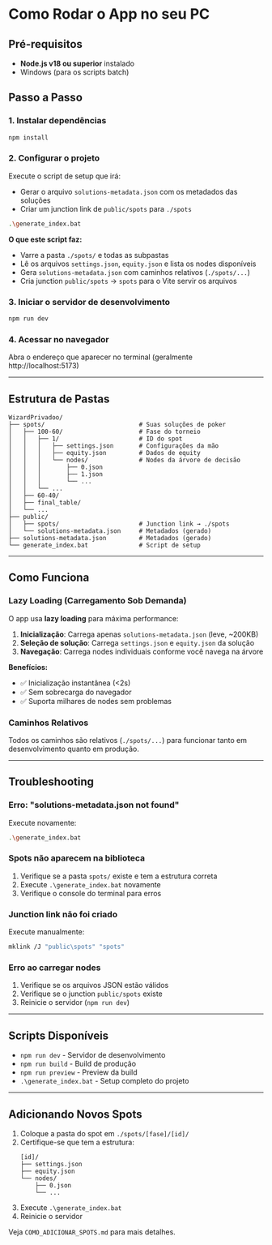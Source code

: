 # Como Rodar o App no seu PC

## Pré-requisitos
- **Node.js v18 ou superior** instalado
- Windows (para os scripts batch)

## Passo a Passo

### 1. Instalar dependências
```bash
npm install
```

### 2. Configurar o projeto
Execute o script de setup que irá:
- Gerar o arquivo `solutions-metadata.json` com os metadados das soluções
- Criar um junction link de `public/spots` para `./spots`

```bash
.\generate_index.bat
```

**O que este script faz:**
- Varre a pasta `./spots/` e todas as subpastas
- Lê os arquivos `settings.json`, `equity.json` e lista os nodes disponíveis
- Gera `solutions-metadata.json` com caminhos relativos (`./spots/...`)
- Cria junction `public/spots` → `spots` para o Vite servir os arquivos

### 3. Iniciar o servidor de desenvolvimento
```bash
npm run dev
```

### 4. Acessar no navegador
Abra o endereço que aparecer no terminal (geralmente http://localhost:5173)

---

## Estrutura de Pastas

```
WizardPrivadoo/
├── spots/                          # Suas soluções de poker
│   ├── 100-60/                     # Fase do torneio
│   │   ├── 1/                      # ID do spot
│   │   │   ├── settings.json       # Configurações da mão
│   │   │   ├── equity.json         # Dados de equity
│   │   │   └── nodes/              # Nodes da árvore de decisão
│   │   │       ├── 0.json
│   │   │       ├── 1.json
│   │   │       └── ...
│   │   └── ...
│   ├── 60-40/
│   ├── final_table/
│   └── ...
├── public/
│   ├── spots/                      # Junction link → ./spots
│   └── solutions-metadata.json     # Metadados (gerado)
├── solutions-metadata.json         # Metadados (gerado)
└── generate_index.bat              # Script de setup
```

---

## Como Funciona

### Lazy Loading (Carregamento Sob Demanda)
O app usa **lazy loading** para máxima performance:

1. **Inicialização**: Carrega apenas `solutions-metadata.json` (leve, ~200KB)
2. **Seleção de solução**: Carrega `settings.json` e `equity.json` da solução
3. **Navegação**: Carrega nodes individuais conforme você navega na árvore

**Benefícios:**
- ✅ Inicialização instantânea (<2s)
- ✅ Sem sobrecarga do navegador
- ✅ Suporta milhares de nodes sem problemas

### Caminhos Relativos
Todos os caminhos são relativos (`./spots/...`) para funcionar tanto em desenvolvimento quanto em produção.

---

## Troubleshooting

### Erro: "solutions-metadata.json not found"
Execute novamente:
```bash
.\generate_index.bat
```

### Spots não aparecem na biblioteca
1. Verifique se a pasta `spots/` existe e tem a estrutura correta
2. Execute `.\generate_index.bat` novamente
3. Verifique o console do terminal para erros

### Junction link não foi criado
Execute manualmente:
```bash
mklink /J "public\spots" "spots"
```

### Erro ao carregar nodes
1. Verifique se os arquivos JSON estão válidos
2. Verifique se o junction `public/spots` existe
3. Reinicie o servidor (`npm run dev`)

---

## Scripts Disponíveis

- `npm run dev` - Servidor de desenvolvimento
- `npm run build` - Build de produção
- `npm run preview` - Preview da build
- `.\generate_index.bat` - Setup completo do projeto

---

## Adicionando Novos Spots

1. Coloque a pasta do spot em `./spots/[fase]/[id]/`
2. Certifique-se que tem a estrutura:
   ```
   [id]/
   ├── settings.json
   ├── equity.json
   └── nodes/
       ├── 0.json
       └── ...
   ```
3. Execute `.\generate_index.bat`
4. Reinicie o servidor

Veja `COMO_ADICIONAR_SPOTS.md` para mais detalhes.
